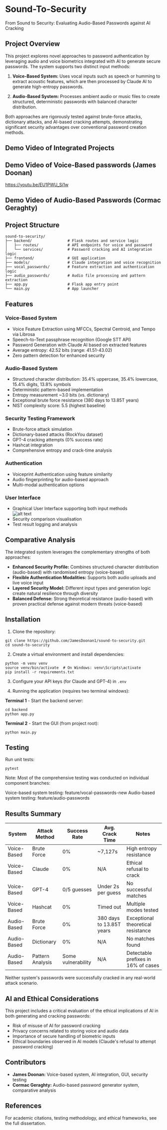 # Sound-To-Security
 From Sound to Security: Evaluating Audio-Based Passwords against AI Cracking

## Project Overview
This project explores novel approaches to password authentication by leveraging audio and voice biometrics integrated with AI to generate secure passwords. The system supports two distinct input methods:

1. **Voice-Based System:** Uses vocal inputs such as speech or humming to extract acoustic features, which are then processed by Claude AI to generate high-entropy passwords.

2. **Audio-Based System:** Processes ambient audio or music files to create structured, deterministic passwords with balanced character distribution.

Both approaches are rigorously tested against brute-force attacks, dictionary attacks, and AI-based cracking attempts, demonstrating significant security advantages over conventional password creation methods.

## Demo Video of Integrated Projects

## Demo Video of Voice-Based passwords (James Doonan)
https://youtu.be/EU1PWU_Si1w   

## Demo Video of Audio-Based Passwords (Cormac Geraghty)


## Project Structure
```
sound-to-security/
├── backend/                # Flask routes and service logic
│   ├── routes/             # API endpoints for voice and password
│   └── services/           # Password cracking and AI integration logic
├── frontend/               # GUI application
├── models/                 # Claude integration and voice recognition
├── vocal_passwords/        # Feature extraction and authentication logic
├── audio_passwords/        # Audio file processing and pattern extraction
├── app.py                  # Flask app entry point
└── main.py                 # App launcher
```

## Features

### Voice-Based System
- Voice Feature Extraction using MFCCs, Spectral Centroid, and Tempo via Librosa
- Speech-to-Text passphrase recognition (Google STT API)
- Password Generation with Claude AI based on extracted features
- Average entropy: 42.52 bits (range: 41.51-43.02)
- Zero pattern detection for enhanced security

### Audio-Based System
- Structured character distribution: 35.4% uppercase, 35.4% lowercase, 15.4% digits, 13.8% symbols
- Deterministic pattern-based implementation
- Entropy measurement ~3.0 bits (vs. dictionary)
- Exceptional brute force resistance (380 days to 13.85T years)
- NIST complexity score: 5.5 (highest baseline)

### Security Testing Framework
- Brute-force attack simulation
- Dictionary-based attacks (RockYou dataset)
- GPT-4 cracking attempts (0% success rate)
- Hashcat integration
- Comprehensive entropy and crack-time analysis

### Authentication
- Voiceprint Authentication using feature similarity
- Audio fingerprinting for audio-based approach
- Multi-modal authentication options

### User Interface
- Graphical User Interface supporting both input methods  
![alt text](<Project Integration.png>)
- Security comparison visualisation
- Test result logging and analysis

## Comparative Analysis
The integrated system leverages the complementary strengths of both approaches:

- **Enhanced Security Profile:** Combines structured character distribution (audio-based) with randomised entropy (voice-based)
- **Flexible Authentication Modalities:** Supports both audio uploads and live voice input
- **Layered Security Model:** Different input types and generation logic create natural resilience through diversity
- **Balanced Defense:** Strong theoretical resistance (audio-based) with proven practical defense against modern threats (voice-based)

## Installation

1. Clone the repository:
```
git clone https://github.com/JamesDoonan1/sound-to-security.git
cd sound-to-security
```

2. Create a virtual environment and install dependencies:
```
python -m venv venv
source venv/bin/activate  # On Windows: venv\Scripts\activate
pip install -r requirements.txt
```

3. Configure your API keys (for Claude and GPT-4) in `.env`

4. Running the application (requires two terminal windows):

**Terminal 1** - Start the backend server:
```
cd backend
python app.py
```

**Terminal 2** - Start the GUI (from project root):
```
python main.py
```

## Testing
Run unit tests:
```
pytest
```

Note: Most of the comprehensive testing was conducted on individual component branches:

Voice-based system testing: feature/vocal-passwords-new
Audio-based system testing: feature/audio-passwords

## Results Summary

| System | Attack Method | Success Rate | Avg. Crack Time | Notes |
|--------|---------------|--------------|-----------------|-------|
| Voice-Based | Brute Force | 0% | ~7,127s | High entropy resistance |
| Voice-Based | Claude | 0% | N/A | Ethical refusal to crack |
| Voice-Based | GPT-4 | 0/5 guesses | Under 2s per guess | No successful matches |
| Voice-Based | Hashcat | 0% | Timed out | Multiple modes tested |
| Audio-Based | Brute Force | 0% | 380 days to 13.85T years | Exceptional theoretical resistance |
| Audio-Based | Dictionary | 0% | N/A | No matches found |
| Audio-Based | Pattern Analysis | Some vulnerability | N/A | Detectable prefixes in 16% of cases |

Neither system's passwords were successfully cracked in any real-world attack scenario.

## AI and Ethical Considerations
This project includes a critical evaluation of the ethical implications of AI in both generating and cracking passwords:
- Risk of misuse of AI for password cracking
- Privacy concerns related to storing voice and audio data
- Importance of secure handling of biometric inputs
- Ethical boundaries observed in AI models (Claude's refusal to attempt password cracking)

## Contributors
- **James Doonan:** Voice-based system, AI integration, GUI, security testing
- **Cormac Geraghty:** Audio-based password generator system, comparative analysis

## References
For academic citations, testing methodology, and ethical frameworks, see the full dissertation.